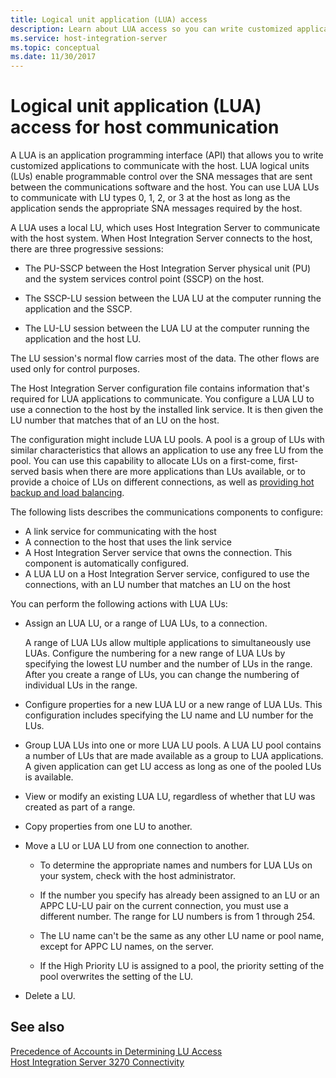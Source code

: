 ```yaml
---
title: Logical unit application (LUA) access
description: Learn about LUA access so you can write customized applications to communicate with the host.
ms.service: host-integration-server
ms.topic: conceptual
ms.date: 11/30/2017
---
```


# Logical unit application (LUA) access for host communication

A LUA is an application programming interface (API) that allows you to write customized applications to communicate with the host. LUA logical units (LUs) enable programmable control over the SNA messages that are sent between the communications software and the host. You can use LUA LUs to communicate with LU types 0, 1, 2, or 3 at the host as long as the application sends the appropriate SNA messages required by the host.
  
A LUA uses a local LU, which uses Host Integration Server to communicate with the host system. When Host Integration Server connects to the host, there are three progressive sessions:

- The PU-SSCP between the Host Integration Server physical unit (PU) and the system services control point (SSCP) on the host.

- The SSCP-LU session between the LUA LU at the computer running the application and the SSCP.

- The LU-LU session between the LUA LU at the computer running the application and the host LU.

The LU session's normal flow carries most of the data. The other flows are used only for control purposes.  
  
The Host Integration Server configuration file contains information that's required for LUA applications to communicate. You configure a LUA LU to use a connection to the host by the installed link service. It is then given the LU number that matches that of an LU on the host.  

The configuration might include LUA LU pools. A pool is a group of LUs with similar characteristics that allows an application to use any free LU from the pool. You can use this capability to allocate LUs on a first-come, first-served basis when there are more applications than LUs available, or to provide a choice of LUs on different connections, as well as [providing hot backup and load balancing](providing-hot-backup-and-load-balancing-3270-1.md).  

The following lists describes the communications components to configure:

- A link service for communicating with the host
- A connection to the host that uses the link service
- A Host Integration Server service that owns the connection. This component is automatically configured.
- A LUA LU on a Host Integration Server service, configured to use the connections, with an LU number that matches an LU on the host

You can perform the following actions with LUA LUs:

- Assign an LUA LU, or a range of LUA LUs, to a connection.

  A range of LUA LUs allow multiple applications to simultaneously use LUAs. Configure the numbering for a new range of LUA LUs by specifying the lowest LU number and the number of LUs in the range. After you create a range of LUs, you can change the numbering of individual LUs in the range.

- Configure properties for a new LUA LU or a new range of LUA LUs. This configuration includes specifying the LU name and LU number for the LUs.  

- Group LUA LUs into one or more LUA LU pools. A LUA LU pool contains a number of LUs that are made available as a group to LUA applications. A given application can get LU access as long as one of the pooled LUs is available.

- View or modify an existing LUA LU, regardless of whether that LU was created as part of a range.

- Copy properties from one LU to another.

- Move a LU or LUA LU from one connection to another.

  - To determine the appropriate names and numbers for LUA LUs on your system, check with the host administrator.

  - If the number you specify has already been assigned to an LU or an APPC LU-LU pair on the current connection, you must use a different number. The range for LU numbers is from 1 through 254.

  - The LU name can't be the same as any other LU name or pool name, except for APPC LU names, on the server.

  - If the High Priority LU is assigned to a pool, the priority setting of the pool overwrites the setting of the LU.

- Delete a LU.

## See also  

[Precedence of Accounts in Determining LU Access](precedence-of-accounts-in-determining-lu-access1.md)    
[Host Integration Server 3270 Connectivity](host-integration-server-3270-connectivity2.md)    
